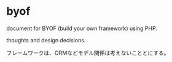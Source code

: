 byof
====

document for BYOF (build your own framework) using PHP. 

thoughts and design decisions.   


フレームワークは、ORMなどモデル関係は考えないこととにする。



